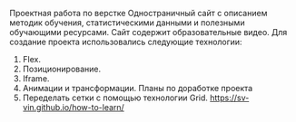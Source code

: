  Проектная работа по верстке
Одностраничный сайт с описанием методик обучения, статистическими данными и полезными обучающими ресурсами. 
Сайт содержит образовательные видео. 
Для создание проекта использовались следующие технологии:
1. Flex.
2. Позиционирование.
3. Iframe.
4. Анимации и трансформации.
 Планы по доработке проекта
1. Переделать сетки с помощью технологии Grid.
https://sv-vin.github.io/how-to-learn/

